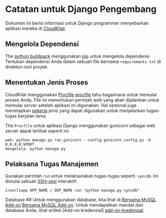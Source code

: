 # Catatan untuk Django Pengembang
Dokumen ini berisi informasi untuk Django programmer menyebarkan aplikasi mereka di [CloudKilat].

## Mengelola Dependensi
The [python buildpack] menggunakan [pip] untuk mengelola dependensi. Tentukan dependensi Anda dalam sebuah file bernama `requirements.txt` di direktori root proyek.

## Menentukan Jenis Proses
CloudKilat menggunakan [Procfile] [procfile] tahu bagaimana untuk memulai proses Anda. File ini menentukan perintah _web_ yang akan dijalankan untuk memulai server setelah aplikasi ini digunakan. Hal opsional juga menetapkan [pekerja] jenis yang dapat digunakan untuk menjalankan tugas-tugas berjalan lama.

The `Procfile` untuk aplikasi Django menggunakan gunicorn sebagai web server dapat terlihat seperti ini:
~~~
web: python manage.py run_gunicorn --config gunicorn_config.py -b 0.0.0.0:$PORT
mengelola: python manage.py
~~~

## Pelaksana Tugas Manajemen
Gunakan perintah `run` untuk melaksanakan tugas-tugas seperti` syncdb`. Ini dimulai sebuah [SSH-sesi] interaktif.
~~~ Pesta
ironcliapp APP_NAME / DEP_NAME run "python manage.py syncdb"
~~~

Database ##
Untuk menggunakan database, kita lihat di [Bersama MySQL Add-on] [Bersama MySQL Add-on]. Untuk mendapatkan mandat dari database Anda, lihat artikel [Add-on kredensial] [add-on-kredensial].

[SSH-sesi]: /Platform%20Documentation.md/#secure-shell-ssh
[Python buildpack]: https://github.com/cloudControl/buildpack-python
[Pip]: http://www.pip-installer.org/
[Procfile]: /Platform%20Documentation.md/#buildpacks-and-the-procfile
[Bersama MySQL Add-on]: /Add-on%20Documentation/Data%20Storage/MySQLs.md
[Add-on-kredensial]: /Guides/Python/Add-on%20credentials.md
[CloudKilat]: http://www.cloudkilat.com/
[Pekerja]: /Add-on%20Documentation/Data%20Processing/Worker.md
